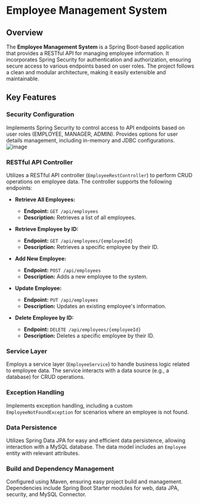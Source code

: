 # Employee Management System

## Overview
The **Employee Management System** is a Spring Boot-based application that provides a RESTful API for managing employee information. It incorporates Spring Security for authentication and authorization, ensuring secure access to various endpoints based on user roles. The project follows a clean and modular architecture, making it easily extensible and maintainable.

## Key Features

### Security Configuration
Implements Spring Security to control access to API endpoints based on user roles (EMPLOYEE, MANAGER, ADMIN). Provides options for user details management, including in-memory and JDBC configurations.
![image](https://github.com/mrurespect/Employee-RestService/assets/121578147/388a691f-e32e-48ee-80f8-0443f4282343)

### RESTful API Controller
Utilizes a RESTful API controller (`EmployeeRestController`) to perform CRUD operations on employee data. The controller supports the following endpoints:

- **Retrieve All Employees:**
  - **Endpoint:** `GET /api/employees`
  - **Description:** Retrieves a list of all employees.

- **Retrieve Employee by ID:**
  - **Endpoint:** `GET /api/employees/{employeeId}`
  - **Description:** Retrieves a specific employee by their ID.

- **Add New Employee:**
  - **Endpoint:** `POST /api/employees`
  - **Description:** Adds a new employee to the system.

- **Update Employee:**
  - **Endpoint:** `PUT /api/employees`
  - **Description:** Updates an existing employee's information.

- **Delete Employee by ID:**
  - **Endpoint:** `DELETE /api/employees/{employeeId}`
  - **Description:** Deletes a specific employee by their ID.

### Service Layer
Employs a service layer (`EmployeeService`) to handle business logic related to employee data. The service interacts with a data source (e.g., a database) for CRUD operations.

### Exception Handling
Implements exception handling, including a custom `EmployeeNotFoundException` for scenarios where an employee is not found.

### Data Persistence
Utilizes Spring Data JPA for easy and efficient data persistence, allowing interaction with a MySQL database. The data model includes an `Employee` entity with relevant attributes.

### Build and Dependency Management
Configured using Maven, ensuring easy project build and management. Dependencies include Spring Boot Starter modules for web, data JPA, security, and MySQL Connector.

